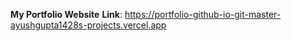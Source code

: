 **My Portfolio Website**
**Link**: https://portfolio-github-io-git-master-ayushgupta1428s-projects.vercel.app

